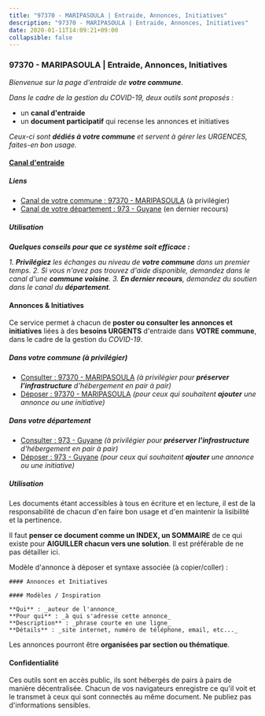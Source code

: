 ```yaml
---
title: "97370 - MARIPASOULA | Entraide, Annonces, Initiatives"
description: "97370 - MARIPASOULA | Entraide, Annonces, Initiatives"
date: 2020-01-11T14:09:21+09:00
collapsible: false
---
```


### 97370 - MARIPASOULA | Entraide, Annonces, Initiatives

_Bienvenue sur la page d'entraide de **votre commune**_.

_Dans le cadre de la gestion du COVID-19, deux outils sont proposés :_

- un **canal d'entraide**
- un **document participatif** qui recense les annonces et initiatives

_Ceux-ci sont **dédiés à votre commune** et servent à gérer les URGENCES, faites-en bon usage._

#### [Canal d'entraide](https://entraide.stopcoronavirus.tech/#/channel/97370_maripasoula)

##### Liens

- [Canal de votre commune : 97370 	- MARIPASOULA](https://entraide.stopcoronavirus.tech/#/channel/97370_maripasoula) (à privilégier)
- [Canal de votre département : 973 	- Guyane](https://entraide.stopcoronavirus.tech/#/channel/973_guyane) (en dernier recours)

##### Utilisation

_**Quelques conseils pour que ce système soit efficace :**_

_1. **Privilégiez** les échanges au niveau de **votre commune** dans un premier temps._
_2. Si vous n'avez pas trouvez d'aide disponible, demandez dans le canal d'une **commune voisine**._
_3. **En dernier recours**, demandez du soutien dans le canal du **département**._

#### Annonces & Initiatives


Ce service permet à chacun de **poster ou consulter les annonces et initiatives** liées à des **besoins
URGENTS** d'entraide dans **VOTRE commune**, dans le cadre de la gestion du _COVID-19_.

##### Dans votre commune (à privilégier)

- [Consulter : 97370 	- MARIPASOULA](https://docs.stopcoronavirus.tech/#/r/markdown/97370_maripasoula/4XTTMGpww8CUuY7ePXWCctq79oc5U8y2ykiBe8KnmRY4DANsq) _(à privilégier pour **préserver l'infrastructure** d'hébergement en pair à pair)_
- [Déposer : 97370 	- MARIPASOULA](https://docs.stopcoronavirus.tech/#/w/markdown/97370_maripasoula/4XTTMGpww8CUuY7ePXWCctq79oc5U8y2ykiBe8KnmRY4DANsq-K3TgUC1i3KT5Kfk72MeXbbHxFyz23uk4MtMcJRAMpUSYsmwhY1aJ5bGKicMtD9iaT2ttqJX16in43SjukdwMdQWpSurFJoGfpBvM4UZatxqpSFxHW8zYaRLYj2x3weMcgT8RqpZ5) _(pour ceux qui souhaitent **ajouter** une annonce ou une initiative)_

##### Dans votre département

- [Consulter : 973 	- Guyane](https://docs.stopcoronavirus.tech/#/r/markdown/973_guyane/4XTTM2mY9MRQXfadD3g6hvH2amyLJCsoinYGcPs3moq9GpTwc) _(à privilégier pour **préserver l'infrastructure** d'hébergement en pair à pair)_
- [Déposer : 973 	- Guyane](https://docs.stopcoronavirus.tech/#/w/markdown/973_guyane/4XTTM2mY9MRQXfadD3g6hvH2amyLJCsoinYGcPs3moq9GpTwc-K3TgTgNFrGYQL7RzdiUs2G5kz5wznH8a7V3hvZcSXNRKvSbg2tsbecC3Je5R7hpbbDk7dogAkEsJV5SFg7UEJUHx8Fogpcmn5vubMjKA1FgiKo3tE8H7NRgUs3M6tfhzyxkWCUs8) _(pour ceux qui souhaitent **ajouter** une annonce ou une initiative)_


##### Utilisation

Les documents étant accessibles à tous en écriture et en lecture, il est de la
responsabilité de chacun d'en faire bon usage et d'en maintenir la lisibilité
et la pertinence.

Il faut **penser ce document comme un INDEX, un SOMMAIRE** de ce qui existe
pour **AIGUILLER chacun vers une solution**. Il est préférable de ne pas détailler ici.

Modèle d'annonce à déposer et syntaxe associée (à copier/coller) :

    #### Annonces et Initiatives

    #### Modèles / Inspiration

    **Qui** : _auteur de l'annonce_
    **Pour qui** : _à qui s'adresse cette annonce_
    **Description** : _phrase courte en une ligne_
    **Détails** : _site internet, numéro de téléphone, email, etc..._


Les annonces pourront être **organisées par section ou thématique**.

#### Confidentialité

Ces outils sont en accès public, ils sont hébergés de pairs à pairs de manière décentralisée.
Chacun de vos navigateurs enregistre ce qu'il voit et le transmet à ceux qui sont connectés au même document.
Ne publiez pas d'informations sensibles.
